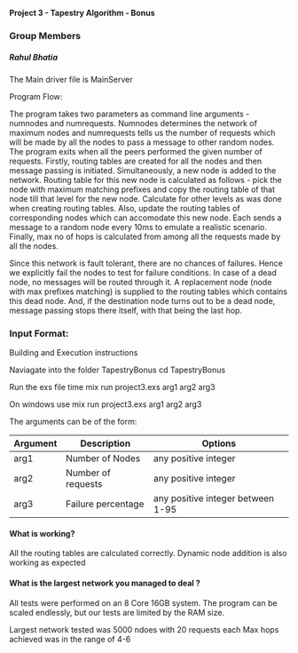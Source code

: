 **Project 3 - Tapestry Algorithm - Bonus**

### Group Members

##### Rahul Bhatia 


The Main driver file is MainServer

Program Flow:

The program takes two parameters as command line arguments - numnodes and numrequests. Numnodes determines the network of maximum nodes and numrequests tells us the number of requests which will be made by all the nodes to pass a message to other random nodes. The program exits when all the peers performed the given number of requests. 
Firstly, routing tables are created for all the nodes and then  message passing is initiated. Simultaneously, a new node is added to the network. Routing table for this new node is calculated as follows - pick the node with maximum matching prefixes and copy the routing table of that node till that level for the new node. Calculate for other levels as was done when creating routing tables. Also, update the routing tables of corresponding nodes which can accomodate this new node.
Each sends a message to a random node every 10ms to emulate a realistic scenario.
Finally, max no of hops is calculated from among all the requests made by all the nodes.

Since this network is fault tolerant, there are no chances of failures. Hence we explicitly fail the nodes to test for failure conditions. In case of a dead node, no messages will be routed through it. A replacement node (node with max prefixes matching) is supplied to the routing tables which contains this dead node. And, if the destination node turns out to be a dead node, message passing stops there itself, with that being the last hop.

### Input Format:

Building and Execution instructions

Naviagate into the folder TapestryBonus
cd TapestryBonus

Run the exs file
time mix run project3.exs arg1 arg2 arg3

On windows use
mix run project3.exs arg1 arg2 arg3

The arguments can be of the form:

| Argument            | Description               | Options                                               |
|---------------------|---------------------------|-------------------------------------------------------|
| arg1                | Number of Nodes           | any positive integer                                  |
| arg2                | Number of requests        | any positive integer                                  |
| arg3                | Failure percentage        | any positive integer between 1-95                     |


#### What is working?

All the routing tables are calculated correctly. Dynamic node addition is also working as expected

#### What is the largest network you managed to deal ?
All tests were performed on an 8 Core 16GB system. The program can be scaled endlessly,
but our tests are limited by the RAM size.

Largest network tested was 5000 ndoes with 20 requests each 
Max hops achieved was in the range of 4-6



